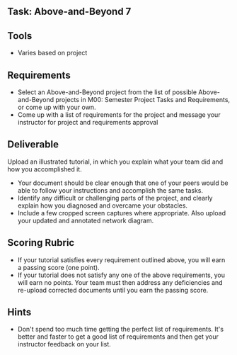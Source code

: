 ## Task: Above-and-Beyond 7

## Tools
- Varies based on project
## Requirements
- Select an Above-and-Beyond project from the list of possible Above-and-Beyond projects in M00: Semester Project Tasks and Requirements, or come up with your own.
- Come up with a list of requirements for the project and message your instructor for project and requirements approval
## Deliverable
Upload an illustrated tutorial, in which you explain what your team did and how you accomplished it.
- Your document should be clear enough that one of your peers would be able to follow your instructions and accomplish the same tasks.
- Identify any difficult or challenging parts of the project, and clearly explain how you diagnosed and overcame your obstacles.
- Include a few cropped screen captures where appropriate. Also upload your updated and annotated network diagram.

## Scoring Rubric
- If your tutorial satisfies every requirement outlined above, you will earn a passing score (one point).
- If your tutorial does not satisfy any one of the above requirements, you will earn no points. Your team must then address any deficiencies and re-upload corrected documents until you earn the passing score.

## Hints
- Don't spend too much time getting the perfect list of requirements. It's better and faster to get a good list of requirements and then get your instructor feedback on your list.
